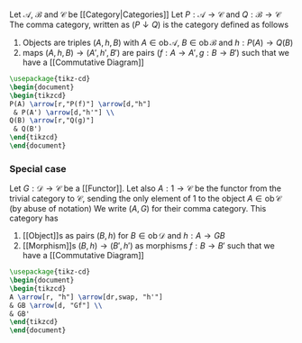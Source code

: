 Let $\mathcal{A}$, $\mathcal{B}$ and $\mathcal{C}$ be [[Category|Categories]]
Let $P:\mathcal{A}\to \mathcal{C}$ and $Q:\mathcal{B}\to \mathcal{C}$
The comma category, written as $(P\downarrow Q)$ 
is the category defined as follows
1. Objects are triples $(A,h,B)$ with $A\in \operatorname{ob}\mathcal{A}$, $B\in \operatorname{ob}\mathcal{B}$ and $h:P(A)\to Q(B)$
2. maps $(A,h,B)\to(A',h',B')$ are pairs $(f:A\to A',g:B\to B')$ 
   such that we have a [[Commutative Diagram]]
```tikz
\usepackage{tikz-cd}
\begin{document}
\begin{tikzcd}
P(A) \arrow[r,"P(f)"] \arrow[d,"h"]
 & P(A') \arrow[d,"h'"] \\
Q(B) \arrow[r,"Q(g)"]
 & Q(B')
\end{tikzcd}
\end{document}
```
### Special case
Let $G:\mathcal{D}\to \mathcal{C}$ be a [[Functor]].
Let also $A:1\to \mathcal{C}$ be the functor from the trivial category to $\mathcal{C}$,
sending the only element of $1$ to the object $A\in \operatorname{ob}\mathcal{C}$ (by abuse of notation)
We write $(A,G)$ for their comma category.
This category has
1. [[Object]]s as pairs $(B,h)$ for $B\in \operatorname{ob}\mathcal{D}$ and $h:A\to GB$
2. [[Morphism]]s $(B,h)\to(B',h')$ as morphisms $f:B\to B'$
   such that we have a [[Commutative Diagram]]
```tikz
\usepackage{tikz-cd}
\begin{document}
\begin{tikzcd}
A \arrow[r, "h"] \arrow[dr,swap, "h'"] 
& GB \arrow[d, "Gf"] \\
& GB'
\end{tikzcd}
\end{document}
```

